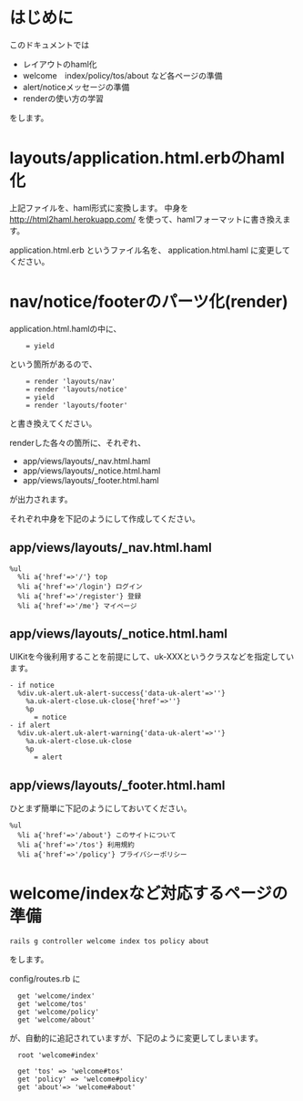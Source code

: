 


# はじめに

このドキュメントでは

- レイアウトのhaml化
- welcome　index/policy/tos/about など各ページの準備
- alert/noticeメッセージの準備
- renderの使い方の学習

をします。



# layouts/application.html.erbのhaml化


上記ファイルを、haml形式に変換します。
中身を
http://html2haml.herokuapp.com/
を使って、hamlフォーマットに書き換えます。

application.html.erb
というファイル名を、
application.html.haml
に変更してください。

# nav/notice/footerのパーツ化(render)

application.html.hamlの中に、
```
    = yield
```
という箇所があるので、
```
    = render 'layouts/nav'
    = render 'layouts/notice'
    = yield
    = render 'layouts/footer'
```
と書き換えてください。

renderした各々の箇所に、それぞれ、

- app/views/layouts/_nav.html.haml
- app/views/layouts/_notice.html.haml
- app/views/layouts/_footer.html.haml

が出力されます。

それぞれ中身を下記のようにして作成してください。

## app/views/layouts/_nav.html.haml
```
%ul
  %li a{'href'=>'/'} top
  %li a{'href'=>'/login'} ログイン
  %li a{'href'=>'/register'} 登録
  %li a{'href'=>'/me'} マイページ
```

## app/views/layouts/_notice.html.haml

UIKitを今後利用することを前提にして、uk-XXXというクラスなどを指定しています。
```
- if notice
  %div.uk-alert.uk-alert-success{'data-uk-alert'=>''}
    %a.uk-alert-close.uk-close{'href'=>''}
    %p
      = notice
- if alert
  %div.uk-alert.uk-alert-warning{'data-uk-alert'=>''}
    %a.uk-alert-close.uk-close
    %p
      = alert
```

## app/views/layouts/_footer.html.haml
ひとまず簡単に下記のようにしておいてください。
```
%ul
  %li a{'href'=>'/about'} このサイトについて
  %li a{'href'=>'/tos'} 利用規約
  %li a{'href'=>'/policy'} プライバシーポリシー

```

# welcome/indexなど対応するページの準備

```
rails g controller welcome index tos policy about
```
をします。


config/routes.rb
に
```
  get 'welcome/index'
  get 'welcome/tos'
  get 'welcome/policy'
  get 'welcome/about'

```
が、自動的に追記されていますが、下記のように変更してしまいます。

```
  root 'welcome#index'

  get 'tos' => 'welcome#tos'
  get 'policy' => 'welcome#policy'
  get 'about'=> 'welcome#about'

```
